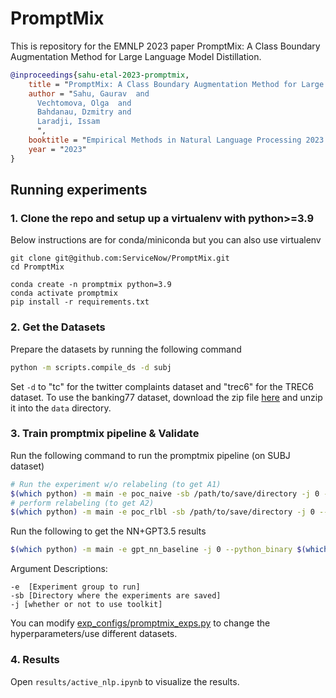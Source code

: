 # PromptMix

This is repository for the EMNLP 2023 paper PromptMix: A Class Boundary Augmentation Method for Large Language Model Distillation.

```bibtex
@inproceedings{sahu-etal-2023-promptmix,
    title = "PromptMix: A Class Boundary Augmentation Method for Large Language Model Distillation.",
    author = "Sahu, Gaurav  and
      Vechtomova, Olga  and
      Bahdanau, Dzmitry and
      Laradji, Issam
      ",
    booktitle = "Empirical Methods in Natural Language Processing 2023 (EMNLP)",
    year = "2023"
}
```

## Running experiments

### 1. Clone the repo and setup up a virtualenv with python>=3.9

Below instructions are for conda/miniconda but you can also use virtualenv

```
git clone git@github.com:ServiceNow/PromptMix.git
cd PromptMix

conda create -n promptmix python=3.9
conda activate promptmix
pip install -r requirements.txt
```


### 2. Get the Datasets

Prepare the datasets by running the following command

```bash
python -m scripts.compile_ds -d subj
```

Set `-d` to "tc" for the twitter complaints dataset and "trec6" for the TREC6 dataset. To use the banking77 dataset, download the zip file [here](https://drive.google.com/file/d/1dPm68g7kAm30h8oLlV665IOoeiWqCaw-/view?usp=sharing) and unzip it into the `data` directory.

### 3. Train promptmix pipeline & Validate

Run the following command to run the promptmix pipeline (on SUBJ dataset)

```bash
# Run the experiment w/o relabeling (to get A1)
$(which python) -m main -e poc_naive -sb /path/to/save/directory -j 0 --python_binary $(which python)
# perform relabeling (to get A2)
$(which python) -m main -e poc_rlbl -sb /path/to/save/directory -j 0 --python_binary $(which python)
```

Run the following to get the NN+GPT3.5 results

```bash
$(which python) -m main -e gpt_nn_baseline -j 0 --python_binary $(which python)
```

Argument Descriptions:
```
-e  [Experiment group to run] 
-sb [Directory where the experiments are saved]
-j [whether or not to use toolkit]
```

You can modify [exp_configs/promptmix_exps.py](exp_configs/promptmix_exps.py) to change the hyperparameters/use different datasets.

### 4. Results

Open `results/active_nlp.ipynb` to visualize the results.
